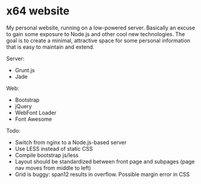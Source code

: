x64 website
====

My personal website, running on a low-powered server. Basically an excuse to gain some exposure to Node.js and other cool new technologies. The goal is to create a minimal, attractive space for some personal information that is easy to maintain and extend.

Server:
 * Grunt.js
 * Jade

Web:
 * Bootstrap
 * jQuery
 * WebFont Loader
 * Font Awesome

Todo:
 * Switch from nginx to a Node.js-based server
 * Use LESS instead of static CSS
 * Compile bootstrap js/less
 * Layout should be standardized between front page and subpages (page nav moves from middle to left)
 * Grid is buggy: span12 results in overflow. Possible margin error in CSS

